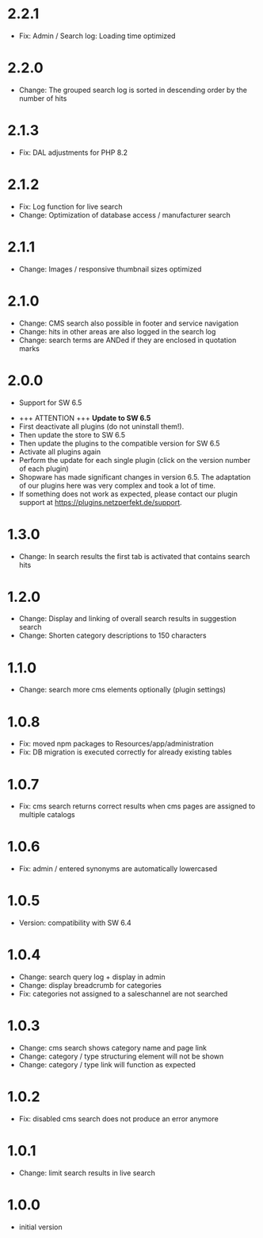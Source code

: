 # 2.2.1
- Fix: Admin / Search log: Loading time optimized

# 2.2.0
- Change: The grouped search log is sorted in descending order by the number of hits

# 2.1.3
- Fix: DAL adjustments for PHP 8.2

# 2.1.2
- Fix: Log function for live search 
- Change: Optimization of database access / manufacturer search

# 2.1.1
- Change: Images / responsive thumbnail sizes optimized

# 2.1.0
- Change: CMS search also possible in footer and service navigation
- Change: hits in other areas are also logged in the search log
- Change: search terms are ANDed if they are enclosed in quotation marks

# 2.0.0
- Support for SW 6.5
* +++ ATTENTION +++ **Update to SW 6.5**
* First deactivate all plugins (do not uninstall them!).
* Then update the store to SW 6.5
* Then update the plugins to the compatible version for SW 6.5
* Activate all plugins again
* Perform the update for each single plugin (click on the version number of each plugin)
* Shopware has made significant changes in version 6.5. The adaptation of our plugins here was very complex and took a lot of time.
* If something does not work as expected, please contact our plugin support at https://plugins.netzperfekt.de/support.

# 1.3.0
- Change: In search results the first tab is activated that contains search hits

# 1.2.0
- Change: Display and linking of overall search results in suggestion search
- Change: Shorten category descriptions to 150 characters

# 1.1.0
- Change: search more cms elements optionally (plugin settings)

# 1.0.8
- Fix: moved npm packages to Resources/app/administration
- Fix: DB migration is executed correctly for already existing tables

# 1.0.7
- Fix: cms search returns correct results when cms pages are assigned to multiple catalogs

# 1.0.6
- Fix: admin / entered synonyms are automatically lowercased

# 1.0.5
- Version: compatibility with SW 6.4

# 1.0.4
- Change: search query log + display in admin
- Change: display breadcrumb for categories
- Fix: categories not assigned to a saleschannel are not searched

# 1.0.3
- Change: cms search shows category name and page link
- Change: category / type structuring element will not be shown
- Change: category / type link will function as expected

# 1.0.2
- Fix: disabled cms search does not produce an error anymore

# 1.0.1
- Change: limit search results in live search

# 1.0.0
- initial version
